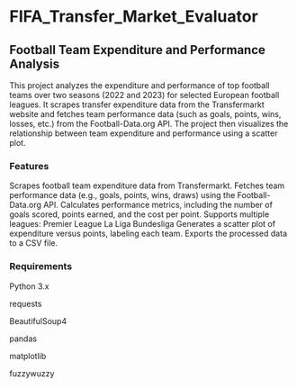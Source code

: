 # FIFA_Transfer_Market_Evaluator


## Football Team Expenditure and Performance Analysis
This project analyzes the expenditure and performance of top football teams over two seasons (2022 and 2023) for selected European football leagues. It scrapes transfer expenditure data from the Transfermarkt website and fetches team performance data (such as goals, points, wins, losses, etc.) from the Football-Data.org API. The project then visualizes the relationship between team expenditure and performance using a scatter plot.


### Features
Scrapes football team expenditure data from Transfermarkt.
Fetches team performance data (e.g., goals, points, wins, draws) using the Football-Data.org API.
Calculates performance metrics, including the number of goals scored, points earned, and the cost per point.
Supports multiple leagues:
Premier League
La Liga
Bundesliga
Generates a scatter plot of expenditure versus points, labeling each team.
Exports the processed data to a CSV file.


### Requirements

 Python 3.x

 requests

 BeautifulSoup4

 pandas

 matplotlib

 fuzzywuzzy
